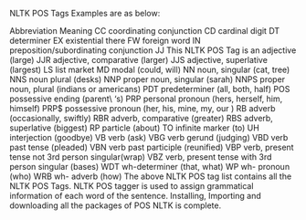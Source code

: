 NLTK POS Tags Examples are as below:

Abbreviation	Meaning
CC	coordinating conjunction
CD	cardinal digit
DT	determiner
EX	existential there
FW	foreign word
IN	preposition/subordinating conjunction
JJ	This NLTK POS Tag is an adjective (large)
JJR	adjective, comparative (larger)
JJS	adjective, superlative (largest)
LS	list market
MD	modal (could, will)
NN	noun, singular (cat, tree)
NNS	noun plural (desks)
NNP	proper noun, singular (sarah)
NNPS	proper noun, plural (indians or americans)
PDT	predeterminer (all, both, half)
POS	possessive ending (parent\ ‘s)
PRP	personal pronoun (hers, herself, him, himself)
PRP$	possessive pronoun (her, his, mine, my, our )
RB	adverb (occasionally, swiftly)
RBR	adverb, comparative (greater)
RBS	adverb, superlative (biggest)
RP	particle (about)
TO	infinite marker (to)
UH	interjection (goodbye)
VB	verb (ask)
VBG	verb gerund (judging)
VBD	verb past tense (pleaded)
VBN	verb past participle (reunified)
VBP	verb, present tense not 3rd person singular(wrap)
VBZ	verb, present tense with 3rd person singular (bases)
WDT	wh-determiner (that, what)
WP	wh- pronoun (who)
WRB	wh- adverb (how)
The above NLTK POS tag list contains all the NLTK POS Tags. NLTK POS tagger is used to assign grammatical information of each word of the sentence. Installing, Importing and downloading all the packages of POS NLTK is complete.

